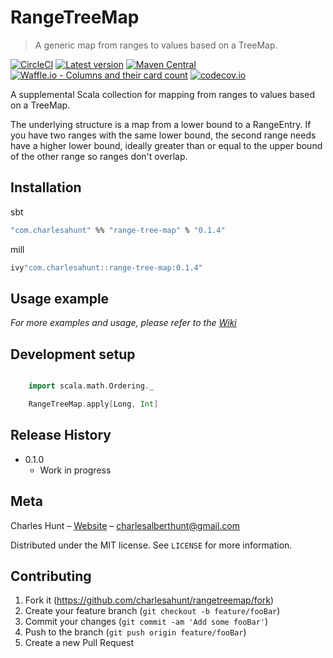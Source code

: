 # RangeTreeMap
> A generic map from ranges to values based on a TreeMap.

[![CircleCI](https://circleci.com/gh/CharlesAHunt/RangeTreeMap.svg?style=shield)](https://circleci.com/gh/CharlesAHunt/RangeTreeMap)
[![Latest version](https://index.scala-lang.org/charlesahunt/rangetreemap/range-tree-map/latest.svg?color=orange&v=1)](https://index.scala-lang.org/charlesahunt/rangetreemap/0.1.2?target=_2.12)
[![Maven Central](https://maven-badges.herokuapp.com/maven-central/com.charlesahunt/range-tree-map_2.12/badge.svg)](https://maven-badges.herokuapp.com/maven-central/com.charlesahunt/range-tree-map_2.12)
[![Waffle.io - Columns and their card count](https://badge.waffle.io/CharlesAHunt/RangeTreeMap.svg?columns=all)](https://waffle.io/CharlesAHunt/RangeTreeMap)
[![codecov.io](http://codecov.io/github/charlesahunt/rangetreemap/coverage.svg?branch=master)](http://codecov.io/github/charlesahunt/rangetreemap?branch=master)

A supplemental Scala collection for mapping from ranges to values based on a TreeMap.

The underlying structure is a map from a lower bound to a RangeEntry.  If you have two ranges with the same lower bound,
the second range needs have a higher lower bound, ideally greater than or equal to the upper bound of the other range so
ranges don't overlap.

## Installation

sbt

```sh
"com.charlesahunt" %% "range-tree-map" % "0.1.4"
```

mill

```sh
ivy"com.charlesahunt::range-tree-map:0.1.4"
```

## Usage example


_For more examples and usage, please refer to the [Wiki](https://github.com/CharlesAHunt/RangeTreeMap/wiki)_


## Development setup

```scala

    import scala.math.Ordering._

    RangeTreeMap.apply[Long, Int]

```


## Release History

* 0.1.0
    * Work in progress

## Meta

Charles Hunt – [Website](http://cornfluence.com) – charlesalberthunt@gmail.com

Distributed under the MIT license. See ``LICENSE`` for more information.

## Contributing

1. Fork it (<https://github.com/charlesahunt/rangetreemap/fork>)
2. Create your feature branch (`git checkout -b feature/fooBar`)
3. Commit your changes (`git commit -am 'Add some fooBar'`)
4. Push to the branch (`git push origin feature/fooBar`)
5. Create a new Pull Request
